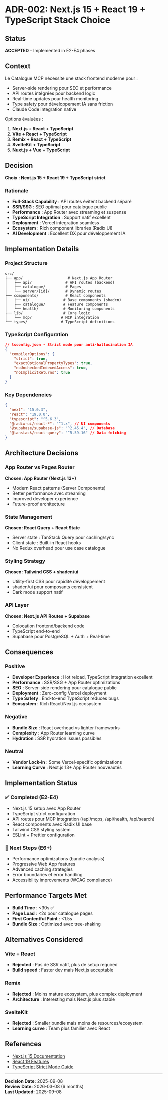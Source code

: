 # ADR-002: Next.js 15 + React 19 + TypeScript Stack Choice

## Status
**ACCEPTED** - Implemented in E2-E4 phases

## Context
Le Catalogue MCP nécessite une stack frontend moderne pour :
- Server-side rendering pour SEO et performance
- API routes intégrées pour backend logic
- Real-time updates pour health monitoring  
- Type safety pour développement IA sans friction
- Claude Code integration native

Options évaluées :
1. **Next.js + React + TypeScript** 
2. **Vite + React + TypeScript**
3. **Remix + React + TypeScript**  
4. **SvelteKit + TypeScript**
5. **Nuxt.js + Vue + TypeScript**

## Decision
**Choix : Next.js 15 + React 19 + TypeScript strict**

### Rationale
- **Full-Stack Capability** : API routes évitent backend séparé
- **SSR/SSG** : SEO optimal pour catalogue public
- **Performance** : App Router avec streaming et suspense
- **TypeScript Integration** : Support natif excellent
- **Deployment** : Vercel integration seamless
- **Ecosystem** : Rich component libraries (Radix UI)
- **AI Development** : Excellent DX pour développement IA

## Implementation Details

### Project Structure
```
src/
├── app/                    # Next.js App Router
│   ├── api/               # API routes (backend)
│   ├── catalogue/         # Pages
│   └── server/[id]/       # Dynamic routes
├── components/            # React components
│   ├── ui/               # Base components (shadcn)
│   ├── catalogue/        # Feature components
│   └── health/           # Monitoring components
├── lib/                  # Core logic
│   └── mcp/             # MCP integration
└── types/               # TypeScript definitions
```

### TypeScript Configuration
```json
// tsconfig.json - Strict mode pour anti-hallucination IA
{
  "compilerOptions": {
    "strict": true,
    "exactOptionalPropertyTypes": true,
    "noUncheckedIndexedAccess": true,
    "noImplicitReturns": true
  }
}
```

### Key Dependencies
```json
{
  "next": "15.0.3",
  "react": "19.0.0", 
  "typescript": "^5.6.3",
  "@radix-ui/react-*": "^1.x", // UI components
  "@supabase/supabase-js": "^2.45.4", // Database
  "@tanstack/react-query": "^5.59.16" // Data fetching
}
```

## Architecture Decisions

### App Router vs Pages Router
**Chosen: App Router (Next.js 13+)**
- Modern React patterns (Server Components)
- Better performance avec streaming
- Improved developer experience
- Future-proof architecture

### State Management
**Chosen: React Query + React State**
- Server state : TanStack Query pour caching/sync
- Client state : Built-in React hooks
- No Redux overhead pour use case catalogue

### Styling Strategy  
**Chosen: Tailwind CSS + shadcn/ui**
- Utility-first CSS pour rapidité développement
- shadcn/ui pour composants consistent
- Dark mode support natif

### API Layer
**Chosen: Next.js API Routes + Supabase**
- Colocation frontend/backend code
- TypeScript end-to-end
- Supabase pour PostgreSQL + Auth + Real-time

## Consequences

### Positive
- **Developer Experience** : Hot reload, TypeScript integration excellent
- **Performance** : SSR/SSG + App Router optimizations  
- **SEO** : Server-side rendering pour catalogue public
- **Deployment** : Zero-config Vercel deployment
- **Type Safety** : End-to-end TypeScript reduces bugs
- **Ecosystem** : Rich React/Next.js ecosystem

### Negative
- **Bundle Size** : React overhead vs lighter frameworks
- **Complexity** : App Router learning curve
- **Hydration** : SSR hydration issues possibles

### Neutral
- **Vendor Lock-in** : Some Vercel-specific optimizations
- **Learning Curve** : Next.js 13+ App Router nouveautés

## Implementation Status

### ✅ Completed (E2-E4)
- Next.js 15 setup avec App Router
- TypeScript strict configuration
- API routes pour MCP integration (/api/mcps, /api/health, /api/search)
- React components avec Radix UI base
- Tailwind CSS styling system
- ESLint + Prettier configuration

### 🎯 Next Steps (E6+)  
- Performance optimizations (bundle analysis)
- Progressive Web App features
- Advanced caching strategies
- Error boundaries et error handling
- Accessibility improvements (WCAG compliance)

## Performance Targets Met
- **Build Time** : <30s ✅
- **Page Load** : <2s pour catalogue pages
- **First Contentful Paint** : <1.5s
- **Bundle Size** : Optimized avec tree-shaking

## Alternatives Considered

### Vite + React
- **Rejected** : Pas de SSR natif, plus de setup required
- **Build speed** : Faster dev mais Next.js acceptable

### Remix  
- **Rejected** : Moins mature ecosystem, plus complex deployment
- **Architecture** : Interesting mais Next.js plus stable

### SvelteKit
- **Rejected** : Smaller bundle mais moins de resources/ecosystem
- **Learning curve** : Team plus familier avec React

## References
- [Next.js 15 Documentation](https://nextjs.org/docs)
- [React 19 Features](https://react.dev/blog/2024/04/25/react-19)
- [TypeScript Strict Mode Guide](https://www.typescriptlang.org/tsconfig#strict)

---
**Decision Date:** 2025-09-08  
**Review Date:** 2026-03-08 (6 months)  
**Last Updated:** 2025-09-08